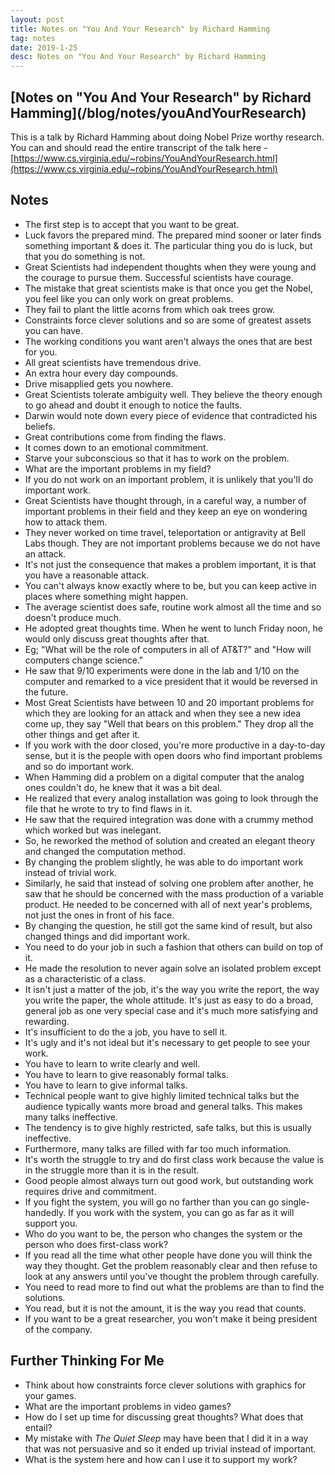 ```yaml
---
layout: post
title: Notes on "You And Your Research" by Richard Hamming
tag: notes
date: 2019-1-25
desc: Notes on "You And Your Research" by Richard Hamming
---
```

<h2>[Notes on "You And Your Research" by Richard Hamming](/blog/notes/youAndYourResearch)</h2>
  
This is a talk by Richard Hamming about doing Nobel Prize worthy research. You can and should read the entire transcript of the talk here - [https://www.cs.virginia.edu/~robins/YouAndYourResearch.html](https://www.cs.virginia.edu/~robins/YouAndYourResearch.html)

## Notes
- The first step is to accept that you want to be great.
- Luck favors the prepared mind. The prepared mind sooner or later finds something important & does it. The particular thing you do is luck, but that you do something is not.
- Great Scientists had independent thoughts when they were young and the courage to pursue them. Successful scientists have courage.
- The mistake that great scientists make is that once you get the Nobel, you feel like you can only work on great problems.
- They fail to plant the little acorns from which oak trees grow.
  <li>Constraints force clever solutions and so are some of greatest assets you can have.
- The working conditions you want aren't always the ones that are best for you.
  </li>
  <li>All great scientists have tremendous drive.
- An extra hour every day compounds.
- Drive misapplied gets you nowhere.
  </li>
  <li>Great Scientists tolerate ambiguity well. They believe the theory enough to go ahead and doubt it enough to notice the faults.
- Darwin would note down every piece of evidence that contradicted his beliefs.
- Great contributions come from finding the flaws.
- It comes down to an emotional commitment.
- Starve your subconscious so that it has to work on the problem.
  </li>
  <li>What are the important problems in my field?
- If you do not work on an important problem, it is unlikely that you'll do important work.
- Great Scientists have thought through, in a careful way, a number of important problems in their field and they keep an eye on wondering how to attack them.
- They never worked on time travel, teleportation or antigravity at Bell Labs though. They are not important problems because we do not have an attack.
- It's not just the consequence that makes a problem important, it is that you have a reasonable attack.
- You can't always know exactly where to be, but you can keep active in places where something might happen.
- The average scientist does safe, routine work almost all the time and so doesn't produce much.
  </li>
  <li>He adopted great thoughts time. When he went to lunch Friday noon, he would only discuss great thoughts after that.
- Eg; "What will be the role of computers in all of AT&T?" and "How will computers change science."
- He saw that 9/10 experiments were done in the lab and 1/10 on the computer and remarked to a vice president that it would be reversed in the future.
  </li>
- Most Great Scientists have between 10 and 20 important problems for which they are looking for an attack and when they see a new idea come up, they say "Well that bears on this problem." They drop all the other things and get after it.
- If you work with the door closed, you're more productive in a day-to-day sense, but it is the people with open doors who find important problems and so do important work.
  <li>When Hamming did a problem on a digital computer that the analog ones couldn't do, he knew that it was a bit deal.
- He realized that every analog installation was going to look through the file that he wrote to try to find flaws in it.
- He saw that the required integration was done with a crummy method which worked but was inelegant.
- So, he reworked the method of solution and created an elegant theory and changed the computation method.
- By changing the problem slightly, he was able to do important work instead of trivial work.
- Similarly, he said that instead of solving one problem after another, he saw that he should be concerned with the mass production of a variable product. He needed to be concerned with all of next year's problems, not just the ones in front of his face.
- By changing the question, he still got the same kind of result, but also changed things and did important work.
- You need to do your job in such a fashion that others can build on top of it.
- He made the resolution to never again solve an isolated problem except as a characteristic of a class.
- It isn't just a matter of the job, it's the way you write the report, the way you write the paper, the whole attitude. It's just as easy to do a broad, general job as one very special case and it's much more satisfying and rewarding.
  </li>
  <li>It's insufficient to do the a job, you have to sell it.
- It's ugly and it's not ideal but it's necessary to get people to see your work.
- You have to learn to write clearly and well.
- You have to learn to give reasonably formal talks.
- You have to learn to give informal talks.
- Technical people want to give highly limited technical talks but the audience typically wants more broad and general talks. This makes many talks ineffective.
- The tendency is to give highly restricted, safe talks, but this is usually ineffective.
- Furthermore, many talks are filled with far too much information.
  </li>
- It's worth the struggle to try and do first class work because the value is in the struggle more than it is in the result.
- Good people almost always turn out good work, but outstanding work requires drive and commitment.
  <li>If you fight the system, you will go no farther than you can go single-handedly. If you work with the system, you can go as far as it will support you.
- Who do you want to be, the person who changes the system or the person who does first-class work?
  </li>
  <li>If you read all the time what other people have done you will think the way they thought. Get the problem reasonably clear and then refuse to look at any answers until you've thought the problem through carefully.
- You need to read more to find out what the problems are than to find the solutions.
- You read, but it is not the amount, it is the way you read that counts.
  </li>
- If you want to be a great researcher, you won't make it being president of the company.


## Further Thinking For Me
- Think about how constraints force clever solutions with graphics for your games.
- What are the important problems in video games?
- How do I set up time for discussing great thoughts? What does that entail?
- My mistake with *The Quiet Sleep* may have been that I did it in a way that was not persuasive and so it ended up trivial instead of important.
- What is the system here and how can I use it to support my work?


